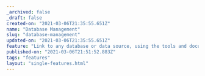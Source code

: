 ```yaml
---
_archived: false
_draft: false
created-on: "2021-03-06T21:35:55.651Z"
name: "Database Management"
slug: "database-management"
updated-on: "2021-03-06T21:35:55.651Z"
feature: "Link to any database or data source, using the tools and documents you use every day."
published-on: "2021-03-06T21:51:52.883Z"
tags: "features"
layout: "single-features.html"
---
```



